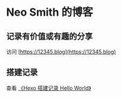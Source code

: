# Neo Smith 的博客

## 记录有价值或有趣的分享

访问 [https://12345.blog](https://12345.blog)


## 搭建记录

查看 [《Hexo 搭建记录 Hello World》](https://12345.blog/2021/hexo-hello-world/)
